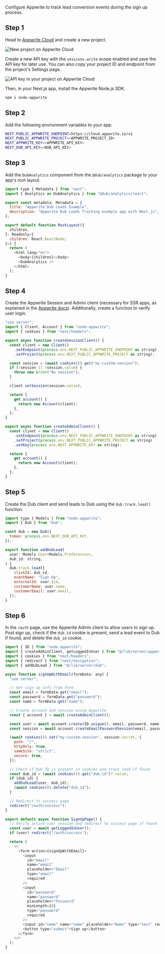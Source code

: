 Configure Appwrite to track lead conversion events during the sign up process.

## Step 1

Head to [Appwrite Cloud](https://apwr.dev/appwrite-dub) and create a new project.

![New project on Appwrite Cloud](https://mintlify.s3.us-west-1.amazonaws.com/dub/images/conversions/appwrite/appwrite-new-project.png)

Create a new API key with the `sessions.write` scope enabled and save the API key for later use. You can also copy your project ID and endpoint from the project's Settings page.

![API key in your project on Appwrite Cloud](https://mintlify.s3.us-west-1.amazonaws.com/dub/images/conversions/appwrite/appwrite-api-key.png)

Then, in your Next.js app, install the Appwrite Node.js SDK.

```bash
npm i node-appwrite
```

## Step 2

Add the following environment variables to your app.

```bash
NEXT_PUBLIC_APPWRITE_ENDPOINT=https://cloud.appwrite.io/v1
NEXT_PUBLIC_APPWRITE_PROJECT=<APPWRITE_PROJECT_ID>
NEXT_APPWRITE_KEY=<APPWRITE_API_KEY>
NEXT_DUB_API_KEY=<DUB_API_KEY>
```

## Step 3

Add the `DubAnalytics` component from the `@dub/analytics` package to your app's root layout.

```javascript
import type { Metadata } from "next";
import { Analytics as DubAnalytics } from "@dub/analytics/react";

export const metadata: Metadata = {
  title: "Appwrite Dub Leads Example",
  description: "Appwrite Dub Leads Tracking example app with Next.js",
};

export default function RootLayout({
  children,
}: Readonly<{
  children: React.ReactNode;
}>) {
  return (
    <html lang="en">
      <body>{children}</body>
      <DubAnalytics />
    </html>
  );
}
```

## Step 4

Create the Appwrite Session and Admin client (necessary for SSR apps, as explained in the [Appwrite docs](https://appwrite.io/docs/products/auth/server-side-rendering)). Additionally, create a function to verify user login.

```javascript
"use server";
import { Client, Account } from "node-appwrite";
import { cookies } from "next/headers";

export async function createSessionClient() {
  const client = new Client()
    .setEndpoint(process.env.NEXT_PUBLIC_APPWRITE_ENDPOINT as string)
    .setProject(process.env.NEXT_PUBLIC_APPWRITE_PROJECT as string);

  const session = (await cookies()).get("my-custom-session");
  if (!session || !session.value) {
    throw new Error("No session");
  }

  client.setSession(session.value);

  return {
    get account() {
      return new Account(client);
    },
  };
}

export async function createAdminClient() {
  const client = new Client()
    .setEndpoint(process.env.NEXT_PUBLIC_APPWRITE_ENDPOINT as string)
    .setProject(process.env.NEXT_PUBLIC_APPWRITE_PROJECT as string)
    .setKey(process.env.NEXT_APPWRITE_KEY as string);

  return {
    get account() {
      return new Account(client);
    },
  };
}
```

## Step 5

Create the Dub client and send leads to Dub using the `dub.track.lead()` function.

```javascript
import type { Models } from "node-appwrite";
import { Dub } from "dub";

const dub = new Dub({
  token: process.env.NEXT_DUB_API_KEY,
});

export function addDubLead(
  user: Models.User<Models.Preferences>,
  dub_id: string,
) {
  dub.track.lead({
    clickId: dub_id,
    eventName: "Sign Up",
    externalId: user.$id,
    customerName: user.name,
    customerEmail: user.email,
  });
}
```

## Step 6

In the `/auth` page, use the Appwrite Admin client to allow users to sign up. Post sign up, check if the `dub_id` cookie is present, send a lead event to Dub if found, and delete the `dub_id` cookie.

```javascript
import { ID } from "node-appwrite";
import { createAdminClient, getLoggedInUser } from "@/lib/server/appwrite";
import { cookies } from "next/headers";
import { redirect } from "next/navigation";
import { addDubLead } from "@/lib/server/dub";

async function signUpWithEmail(formData: any) {
  "use server";

  // Get sign up info from form
  const email = formData.get("email");
  const password = formData.get("password");
  const name = formData.get("name");

  // Create account and session using Appwrite
  const { account } = await createAdminClient();

  const user = await account.create(ID.unique(), email, password, name);
  const session = await account.createEmailPasswordSession(email, password);

  (await cookies()).set("my-custom-session", session.secret, {
    path: "/",
    httpOnly: true,
    sameSite: "strict",
    secure: true,
  });

  // Check if Dub ID is present in cookies and track lead if found
  const dub_id = (await cookies()).get("dub_id")?.value;
  if (dub_id) {
    addDubLead(user, dub_id);
    (await cookies()).delete("dub_id");
  }

  // Redirect to success page
  redirect("/auth/success");
}

export default async function SignUpPage() {
  // Verify active user session and redirect to success page if found
  const user = await getLoggedInUser();
  if (user) redirect("/auth/success");

  return (
    <>
      <form action={signUpWithEmail}>
        <input
          id="email"
          name="email"
          placeholder="Email"
          type="email"
          required
        />
        <input
          id="password"
          name="password"
          placeholder="Password"
          minLength={8}
          type="password"
          required
        />
        <input id="name" name="name" placeholder="Name" type="text" required />
        <button type="submit">Sign up</button>
      </form>
    </>
  );
}
```
